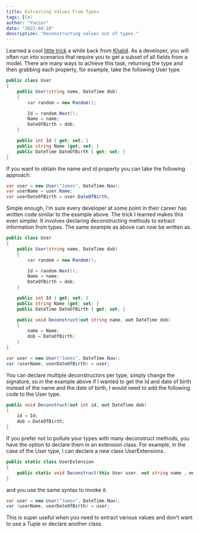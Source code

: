 ```yaml
---
title: Extracting Values From Types
tags: [C#]
author: "Yunier"
date: "2022-04-10"
description: "Deconstructing values out of types."
---
```


Learned a cool [little trick](https://twitter.com/buhakmeh/status/1308089098306039814/photo/1) a while back from [Khalid](https://twitter.com/buhakmeh). As a developer, you will often run into scenarios that require you to get a subset of all fields from a model. There are many ways to achieve this task, returning the type and then grabbing each property, for example, take the following User type.

```C#
public class User
{
    public User(string name, DateTime dob)
    {
        var random = new Random();

        Id = random.Next();
        Name = name;
        DateOfBirth = dob;
    }

    public int Id { get; set; }
    public string Name {get; set; }
    public DateTime DateOfBirth { get; set; }
}
```

If you want to obtain the name and id property you can take the following approach.

```C#
var user = new User("James", DateTime.Now);
var userName = user.Name;
var userDateOfBirth = user.DateOfBirth;
```

Simple enough, I'm sure every developer at some point in their career has written code similar to the example above. The trick I learned makes this even simpler. It involves declaring deconstructing methods to extract information from types. The same example as above can now be written as.

```C#
public class User
{
    public User(string name, DateTime dob)
    {
        var random = new Random();

        Id = random.Next();
        Name = name;
        DateOfBirth = dob;
    }

    public int Id { get; set; }
    public string Name {get; set; }
    public DateTime DateOfBirth { get; set; }

    public void Deconstruct(out string name, out DateTime dob)
    {
        name = Name;
        dob = DateOfBirth;
    }
}

var user = new User("James", DateTime.Now);
var (userName, userDateOfBirth) = user;
```

You can declare multiple deconstructors per type, simply change the signature, so in the example above if I wanted to get the Id and date of birth instead of the name and the date of birth, I would need to add the following code to the User type.

```C#
public void Deconstruct(out int id, out DateTime dob)
{
    id = Id;
    dob = DateOfBirth;
}
```

If you prefer not to pollute your types with many deconstruct methods, you have the option to declare them in an extension class. For example, in the case of the User type, I can declare a new class UserExtensions.

```C#
public static class UserExtension
{
    public static void Deconstruct(this User user, out string name , out DateTime dob) => (name, dob) = (user.Name, user.DateOfBirth);
}
```

and you use the same syntax to invoke it.

```C#
var user = new User("James", DateTime.Now);
var (userName, userDateOfBirth) = user;
```

This is super useful when you need to extract various values and don't want to use a Tuple or declare another class.